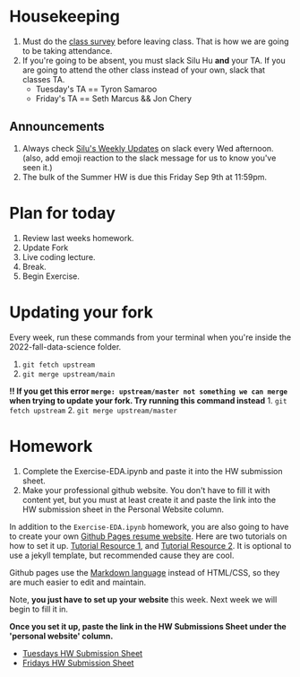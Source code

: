 

# Housekeeping
1. Must do the [class survey](https://forms.gle/2guJsRgiLpwjARLQA) before leaving class.  That is how we are going to be taking attendance.  
2. If you're going to be absent, you must slack Silu Hu __and__ your TA.  If you are going to attend the other class instead of your own, slack that classes TA.  
	* Tuesday's TA == Tyron Samaroo
	* Friday's TA == Seth Marcus && Jon Chery

## Announcements
1. Always check [Silu's Weekly Updates](https://ctp2022.slack.com/archives/C03MWUDJM6V/p1661961436088019) on slack every Wed afternoon. (also, add emoji reaction to the slack message for us to know you've seen it.)
2. The bulk of the Summer HW is due this Friday Sep 9th at 11:59pm. 

# Plan for today
1. Review last weeks homework.
2. Update Fork
3. Live coding lecture. 
4. Break.
5. Begin Exercise.

# Updating your fork
Every week, run these commands from your terminal when you're inside the 2022-fall-data-science folder.
1.  `git fetch upstream`
2.  `git merge upstream/main`

__!! If you get this error `merge: upstream/master not something we can merge` when trying to update your fork. Try running this command instead__
	1. `git fetch upstream`
	2. `git merge upstream/master`




# Homework
1. Complete the Exercise-EDA.ipynb and paste it into the HW submission sheet. 
2. Make your professional github website.  You don't have to fill it with content yet, but you must at least create it and paste the link into the HW submission sheet in the Personal Website column.

In addition to the `Exercise-EDA.ipynb` homework, you are also going to have to create your own [Github Pages resume website](https://zd123.github.io/zacks-template-site.github.io/).  Here are two tutorials on how to set it up.  [Tutorial Resource 1](https://docs.github.com/en/pages/getting-started-with-github-pages/creating-a-github-pages-site), and [Tutorial Resource 2](https://guides.github.com/features/pages/).  It is optional to use a jekyll template, but recommended cause they are cool. 

Github pages use the [Markdown language](https://guides.github.com/features/mastering-markdown/) instead of HTML/CSS, so they are much easier to edit and maintain. 

Note, __you just have to set up your website__ this week.  Next week we will begin to fill it in.  


__Once you set it up, paste the link in the HW Submissions Sheet under the 'personal website' column.__

* [Tuesdays HW Submission Sheet](https://docs.google.com/spreadsheets/d/1yI_pBTrMJlkdwTMEb3NpZvgGEvV3PEY0ioVjRFr4ZAw/edit?usp=sharing)
* [Fridays HW Submission Sheet](https://docs.google.com/spreadsheets/d/1Aqc558z5er5SgwdxHY98u1I1iRB2HThhqNZ_QWwwb5k/edit#gid=0)



